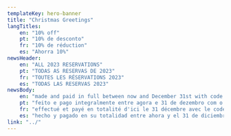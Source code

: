 ```yaml
---
templateKey: hero-banner
title: "Christmas Greetings"
langTitles:
    en: "10% off"
    pt: "10% de desconto"
    fr: "10% de réduction"
    es: "Ahorra 10%"
newsHeader: 
    en: "ALL 2023 RESERVATIONS"
    pt: "TODAS AS RESERVAS DE 2023"
    fr: "TOUTES LES RÉSERVATIONS 2023"
    es: "TODAS LAS RESERVAS 2023"
newsBody:
    en: "made and paid in full between now and December 31st with code SAVE10DEC22"
    pt: "feito e pago integralmente entre agora e 31 de dezembro com o código SAVE10DEC22"
    fr: "effectué et payé en totalité d'ici le 31 décembre avec le code SAVE10DEC22"
    es: "hecho y pagado en su totalidad entre ahora y el 31 de diciembre con el código SAVE10DEC22"
link: "../"
---
```

